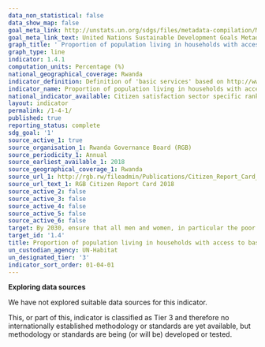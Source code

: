 ```yaml
---
data_non_statistical: false
data_show_map: false
goal_meta_link: http://unstats.un.org/sdgs/files/metadata-compilation/Metadata-Goal-1.pdf
goal_meta_link_text: United Nations Sustainable Development Goals Metadata (pdf 894kB)
graph_title: ' Proportion of population living in households with access to basic services'
graph_type: line
indicator: 1.4.1
computation_units: Percentage (%)
national_geographical_coverage: Rwanda
indicator_definition: Definition of 'basic services' based on http://www.un.org/ga/Istanbul+5/40.pdf
indicator_name: Proportion of population living in households with access to basic services
national_indicator_available: Citizen satisfaction sector specific ranking data were found to be used as a proxy to this indcator. Introduced in 2010 by the Rwanda Governance Board (RGB), the CRC (Citizen Report Card) has serves as an invaluable tool for the collection and production of feedback from citizens in fifteen sectors with a purpose to ensure improvement in the quality of service delivery in Rwanda
layout: indicator
permalink: /1-4-1/
published: true
reporting_status: complete
sdg_goal: '1'
source_active_1: true
source_organisation_1: Rwanda Governance Board (RGB) 
source_periodicity_1: Annual 
source_earliest_available_1: 2018
source_geographical_coverage_1: Rwanda
source_url_1: http://rgb.rw/fileadmin/Publications/Citizen_Report_Card_all/CRC_Report_ENG_2018.pdf
source_url_text_1: RGB Citizen Report Card 2018
source_active_2: false
source_active_3: false
source_active_4: false
source_active_5: false
source_active_6: false
target: By 2030, ensure that all men and women, in particular the poor and the vulnerable, have equal rights to economic resources, as well as access to basic services, ownership and control over land and other forms of property, inheritance, natural resources, appropriate new technology and financial services, including microfinance
target_id: '1.4'
title: Proportion of population living in households with access to basic services
un_custodian_agency: UN-Habitat
un_designated_tier: '3'
indicator_sort_order: 01-04-01
---
```

**Exploring data sources**

We have not explored suitable data sources for this indicator. 

This, or part of this, indicator is classified as Tier 3 and therefore no internationally established methodology or standards are yet available, but methodology or standards are being (or will be) developed or tested.
